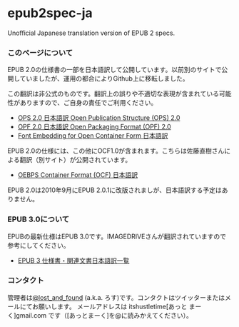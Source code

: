 epub2spec-ja
============

Unofficial Japanese translation version of EPUB 2 specs.

### このページについて ###
EPUB 2.0の仕様書の一部を日本語訳して公開しています。以前別のサイトで公開していましたが、運用の都合によりGithub上に移転しました。

この翻訳は非公式のものです。翻訳上の誤りや不適切な表現が含まれている可能性がありますので、ご自身の責任でご利用ください。

* [OPS 2.0 日本語訳 Open Publication Structure (OPS) 2.0](http://lostandfound.github.com/epub2spec-ja/ops/ops_2.0_final_spec_ja.html)
* [OPF 2.0 日本語訳 Open Packaging Format (OPF) 2.0](http://lostandfound.github.com/epub2spec-ja/opf/opf_2.0_final_spec_ja.html)
* [Font Embedding for Open Container Form 日本語訳](http://lostandfound.github.com/epub2spec-ja/font-mangling/FontManglingSpec_ja.html)

EPUB 2.0の仕様には、この他にOCF1.0が含まれます。こちらは佐藤直樹さんによる翻訳（別サイト）が公開されています。

* [OEBPS Container Format (OCF) 日本語訳](http://naoki.sato.name/ocf/ocf_1_0_spec_ja.html)

EPUB 2.0は2010年9月にEPUB 2.0.1に改版されましが、日本語訳する予定はありません。

### EPUB 3.0について ###
EPUBの最新仕様はEPUB 3.0です。IMAGEDRIVEさんが翻訳されていますので参考にしてください。

* [EPUB 3 仕様書・関連文書日本語訳一覧](http://blog.imagedrive.jp/epub3)

### コンタクト ###
管理者は[@lost_and_found](https://twitter.com/lost_and_found) (a.k.a. ろす)です。コンタクトはツイッターまたはメールにてお願いします。 メールアドレスは itshustletime[あっと まーく]gmail.com です（[あっとまーく]を@に読みかえてください）。